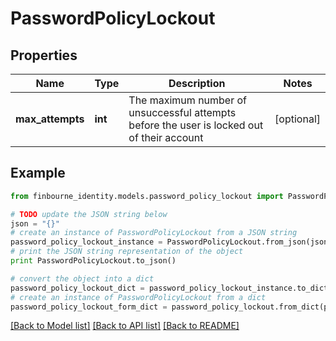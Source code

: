 # PasswordPolicyLockout


## Properties
Name | Type | Description | Notes
------------ | ------------- | ------------- | -------------
**max_attempts** | **int** | The maximum number of unsuccessful attempts before the user is locked out of their account | [optional] 

## Example

```python
from finbourne_identity.models.password_policy_lockout import PasswordPolicyLockout

# TODO update the JSON string below
json = "{}"
# create an instance of PasswordPolicyLockout from a JSON string
password_policy_lockout_instance = PasswordPolicyLockout.from_json(json)
# print the JSON string representation of the object
print PasswordPolicyLockout.to_json()

# convert the object into a dict
password_policy_lockout_dict = password_policy_lockout_instance.to_dict()
# create an instance of PasswordPolicyLockout from a dict
password_policy_lockout_form_dict = password_policy_lockout.from_dict(password_policy_lockout_dict)
```
[[Back to Model list]](../README.md#documentation-for-models) [[Back to API list]](../README.md#documentation-for-api-endpoints) [[Back to README]](../README.md)


